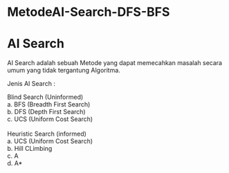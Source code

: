 # MetodeAI-Search-DFS-BFS
# AI Search
 AI Search adalah sebuah Metode yang dapat memecahkan masalah secara umum yang tidak tergantung Algoritma.
 
 Jenis AI Search :

  Blind Search (Uninformed) </br>
  a. BFS (Breadth First Search) </br>
  b. DFS (Depth First Search) </br>
  c. UCS (Uniform Cost Search) </br>
  <br/>
  Heuristic Search (informed) </br>
  a. UCS (Uniform Cost Search) </br>
  b. Hill CLimbing </br>
  c. A </br>
  d. A*
